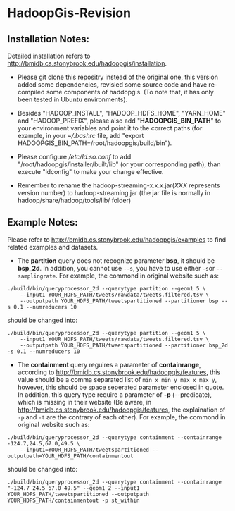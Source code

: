 # HadoopGis-Revision
  
## Installation Notes:

Detailed installation refers to http://bmidb.cs.stonybrook.edu/hadoopgis/installation.
 
 - Please git clone this repositry instead of the original one, this version added some dependencies, revisied some source code and have re-compiled some components of haddopgis. (To note that, it has only been tested in Ubuntu environments).

 - Besides "HADOOP_INSTALL", "HADOOP_HDFS_HOME", "YARN_HOME" and "HADOOP_PREFIX", please also add "**HADOOPGIS_BIN_PATH**" to your environment variables and point it to the correct paths (for example, in your *~/.bashrc* file, add "export HADOOPGIS_BIN_PATH=/root/hadoopgis/build/bin").

  - Please configure */etc/ld.so.conf* to add "/root/hadoopgis/installer/built/lib" (or your corresponding path), than execute "ldconfig" to make your change effective.

 - Remember to rename the hadoop-streaming-x.x.x.jar(*XXX* represents version number) to hadoop-streaming.jar (the jar file is normally in hadoop/share/hadoop/tools/lib/ folder)

## Example Notes:

Please refer to http://bmidb.cs.stonybrook.edu/hadoopgis/examples to find related examples and datasets.

- The **partition** query does not recognize parameter **bsp**, it should be **bsp_2d**. In addition, you cannot use `--s`, you have to use either `-s`or `--samplingrate`. For example, the commond in original website such as:
```
./build/bin/queryprocessor_2d --querytype partition --geom1 5 \
    --input1 YOUR_HDFS_PATH/tweets/rawdata/tweets.filtered.tsv \
    --outputpath YOUR_HDFS_PATH/tweetspartitioned --partitioner bsp --s 0.1 --numreducers 10
 ```
should be changed into:
```
./build/bin/queryprocessor_2d --querytype partition --geom1 5 \
    --input1 YOUR_HDFS_PATH/tweets/rawdata/tweets.filtered.tsv \
    --outputpath YOUR_HDFS_PATH/tweetspartitioned --partitioner bsp_2d -s 0.1 --numreducers 10
```

- The **containment** query reguires a parameter of **containrange**, according to http://bmidb.cs.stonybrook.edu/hadoopgis/features, this value should be a comma separated list of `min_x min_y max_x max_y`, however, this should be space seperated parameter enclosed in quote. In addition, this query type require a parameter of **-p** (--predicate), which is missing in their website (Be aware, in http://bmidb.cs.stonybrook.edu/hadoopgis/features, the explaination of `-p` and `-t` are the contrary of each other). For example, the commond in original website such as:
```
./build/bin/queryprocessor_2d --querytype containment --containrange -124.7,24.5,67.0,49.5 \ 
    --input1=YOUR_HDFS_PATH/tweetspartitioned --outputpath=YOUR_HDFS_PATH/containmentout
```
should be changed into:
```
./build/bin/queryprocessor_2d --querytype containment --containrange "-124.7 24.5 67.0 49.5" --geom1 2 --input1 YOUR_HDFS_PATH/tweetspartitioned --outputpath YOUR_HDFS_PATH/containmentout -p st_within
```
